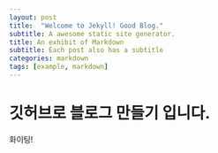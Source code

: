 ```yaml
---
layout: post
title:  "Welcome to Jekyll! Good Blog."
subtitle: A awesome static site generator.
title: An exhibit of Markdown
subtitle: Each post also has a subtitle
categories: markdown
tags: [example, markdown]
---
```




# 깃허브로 블로그 만들기 입니다.

화이팅!

